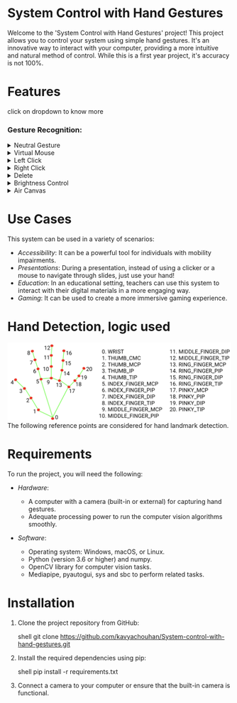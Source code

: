 # System Control with Hand Gestures

Welcome to the 'System Control with Hand Gestures' project! This project allows you to control your system using simple hand gestures. It's an innovative way to interact with your computer, providing a more intuitive and natural method of control. While this is a first year project, it's accuracy is not 100%.

# Features
 click on dropdown to know more <br>

### Gesture Recognition:
<details>
<summary>Neutral Gesture</summary>
 <figure>
  <figcaption>Neutral Gesture. Used to halt/stop execution of current gesture.</figcaption>
</figure>
</details>
 

<details>
<summary>Virtual Mouse</summary>
  <figcaption>Control your mouse cursor with hand movements. Cursor is assigned to the midpoint of index and middle fingertips.</figcaption>
</details>

<details>
<summary>Left Click</summary>
 <figcaption>Perform left mouse clicks when index fingertip on thumb.</figcaption>
</details>

<details>
<summary>Right Click</summary>
 <figcaption>Perform right mouse clicks when middle fingertip on thumb.</figcaption>
</details>

<details>
<summary>Delete</summary>
 <figcaption>Delete files or text by performing a gun hand gesture.</figcaption>
</details>

<details>
<summary>Brightness Control</summary>
 <figcaption>Adjust your screen's brightness level with a simple pinch hand movement. The rate of increase/decrease of brightness is proportional to the distance moved by pinch gesture from start point. </figcaption>
</details>

<details>
<summary>Air Canvas</summary>
 <figcaption>Launch air canvas by performing a thumbs up hand gesture.figcaption>
</details>

# Use Cases

This system can be used in a variety of scenarios:

- *Accessibility*: It can be a powerful tool for individuals with mobility impairments.
- *Presentations*: During a presentation, instead of using a clicker or a mouse to navigate through slides, just use your hand!
- *Education*: In an educational setting, teachers can use this system to interact with their digital materials in a more engaging way.
- *Gaming*: It can be used to create a more immersive gaming experience.

# Hand Detection, logic used
![handlandmark](https://github.com/kavyachouhan/System-control-with-hand-gestures/blob/main/assests/hand-landmarks.png)
<br>
The following reference points are considered for hand landmark detection.
<br>

# Requirements

To run the project, you will need the following:

- *Hardware*:
  - A computer with a camera (built-in or external) for capturing hand gestures.
  - Adequate processing power to run the computer vision algorithms smoothly.

- *Software*:
  - Operating system: Windows, macOS, or Linux.
  - Python (version 3.6 or higher) and numpy.
  - OpenCV library for computer vision tasks.
  - Mediapipe, pyautogui, sys and sbc to perform related tasks.

# Installation

1. Clone the project repository from GitHub:

   shell
   git clone https://github.com/kavyachouhan/System-control-with-hand-gestures.git
   

2. Install the required dependencies using pip:

   shell
   pip install -r requirements.txt
   

3. Connect a camera to your computer or ensure that the built-in camera is functional.
